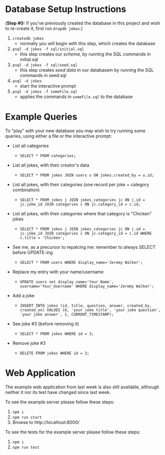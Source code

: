 # Database Setup Instructions

(**Step #0:** If you've previously created the database in this project and wish to re-create it, first run `dropdb jokes`.)

1. `createdb jokes`
    * normally you will begin with this step, which creates the database
2. `psql -d jokes -f sql/initial.sql`
    * this step creates our *schema*, by running the SQL commands in initial.sql
3. `psql -d jokes -f sql/seed.sql`
    * this step creates *seed data* in our databasem by running the SQL commands in seed.sql
4. `psql -d jokes`
    * start the interactive prompt
4. `psql -d jokes -f someFile.sql`
    * applies the commands in `someFile.sql` to the database

# Example Queries

To "play" with your new database you may wish to try running some queries, using either a file or the interactive prompt:

* List all categories
  * `SELECT * FROM categories;`
* List all jokes, with their creator's data 
  * `SELECT * FROM jokes JOIN users u ON jokes.created_by = u.id;`
* List all jokes, with their categories (one record per joke + category combination)
    * `SELECT * FROM jokes j JOIN jokes_categories jc ON j.id = jc.joke_id JOIN categories c ON jc.category_id = c.id;`
* List all jokes, with their categories where that category is "Chicken" jokes
    * `SELECT * FROM jokes j JOIN jokes_categories jc ON j.id = jc.joke_id JOIN categories c ON jc.category_id = c.id WHERE c.title = 'Chicken';`

* See me, as a precursor to repalcing me: remember to always SELECT before UPDATE-ing
  * `SELECT * FROM users WHERE display_name='Jeremy Walker';`
* Replace my entry with your name/username
  * `UPDATE users set display_name='Your Name', username='Your_Username' WHERE display_name='Jeremy Walker';`

* Add a joke
  * `INSERT INTO jokes (id, title, question, answer, created_by, created_on) VALUES (6, 'your joke title', 'your joke question', 'your joke answer', 1, CURRENT_TIMESTAMP);`

* See joke #3 (before removing it)
  * `SELECT * FROM jokes WHERE id = 3;`
* Remove joke #3 
  * `DELETE FROM jokes WHERE id = 3;`


# Web Application
The example web application from last week is also still available, although neither it nor its test have changed since last week.

To see the example server please follow these steps:
1. `npm i`
2. `npm run start`
3. Browse to http://localhost:8000/

To see the tests for the example server please follow these steps:

1. `npm i`
2. `npm run test`
